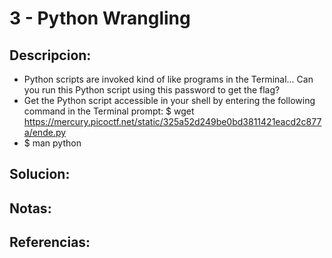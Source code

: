 # 3 - Python Wrangling

## Descripcion:
* Python scripts are invoked kind of like programs in the Terminal... Can you run this Python script using this password to get the flag?
* Get the Python script accessible in your shell by entering the following command in the Terminal prompt: $ wget https://mercury.picoctf.net/static/325a52d249be0bd3811421eacd2c877a/ende.py
* $ man python

## Solucion:

## Notas:

## Referencias:
